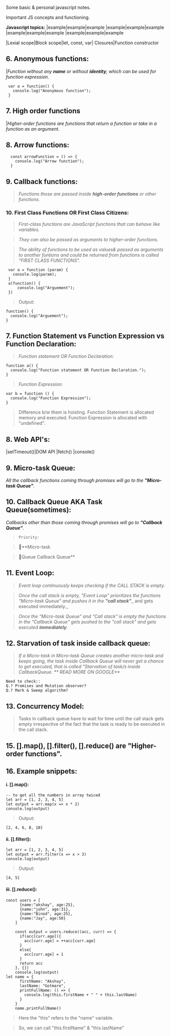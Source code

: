 Some basic & personal javascript notes.

Important JS concepts and functioning.

<!-- | Syntax      | Description | new |
| ----------- | ----------- | --- |
| Header      | Title       | new |
| Paragraph   | Text        | new | -->

**Javascript topics:**
|example|example|example
|example|example|example
|example|example|example
|example|example|example


|Lexial scope|Block scope|let, const, var| Closures|Function constructor
 
<!-- ### 1. Lexial scope
### 2. Block scope
### 3. let, const, var
### 4. Closures
### 5. Function constructor -->
## 6. Anonymous functions:
|_Function without any **name** or without **identity**, which can be used for function expression._
  
     var a = function() {
       console.log("Anonymous function");
     }
  
## 7. High order functions
|_Higher-order functions are functions that return a function or take in a function as an argument._

## 8. Arrow functions:
  
	  const arrowFunction = () => {
	    console.log("Arrow function");
	  }
	
## 9. Callback functions:
> _Functions those are passed inside **high-order functions** or other functions._

### 10. First Class Functions OR First Class Citizens:
> _First-class functions are JavaScript functions that can behave like variables._

> _They can also be passed as arguments to higher-order functions._

> _The ability of functions to be used as values& passed as arguments to another funtions and could be returned from functions is called "FIRST CLASS FUNCTIONS"._
		
	 var a = function (param) {
	   console.log(param);
	 }
	 a(function() {
	     console.log("Arguement");
	 })
> Output: 
                                              
	function() {
	  console.log("Arguement");
	}
	
	
## 7. Function Statement vs Function Expression vs Function Declaration:
> _Function statement OR Function Declaration:_
	
	function a() { 
	  console.log("Function statement OR Function Declaration.");
	}
	
> _Function Expression:_

	var b = function () {
	  console.log("Function Expression");
	}
		
>Difference b/w them is hoisting.
	Function Statement is allocated memory and executed.
	Function Expression is allocated with "undefined".

## 8. Web API's:
|setTimeout()|DOM API |fetch() |console()
<!-- ### i. setTimeout()
### ii. DOM API's
### iii. Fetch()
### iv. console() -->

## 9. Micro-task Queue:
_All the callback functions coming through promises will go to the **"Micro-task Queue"**._

## 10. Callback Queue AKA Task Queue(sometimes):
_Callbacks other than those coming through promises will go to **"Callback Queue"**._
> `Priority:`

> 🥇**Micro-task 

> 🥈Queue Callback Queue**

## 11. Event Loop:
> _Event loop continuously keeps checking if the CALL STACK is empty._

> _Once the call stack is empty, "Event Loop" prioritizes the functions "Micro-task Queue" and pushes it in the **"call stack"**__ and gets executed immediately._

> _Once the "Micro-task Queue" and "Call stack" is empty the functions in the "Callback Queue" gets pushed to the "call stack" and gets executed **immediately**._

## 12. Starvation of task inside callback queue:
> _If a Micro-task in Micro-task Queue creates another micro-task and keeps going, the task inside Callback Queue will never get a chance to get executed, that is called "Starvation of task/s inside CallbackQueue.   ** READ MORE ON GOOGLE**_
	
	Need to check::
	Q.? Promises and Mutation observer?
	Q.? Mark & Sweep algorithm?

## 13. Concurrency Model:
> Tasks in callback queue have to wait for time until the call stack gets empty irrespective of the fact that the task is ready to be executed in the call stack.

<!-- ## 14. > First-class functions are JavaScript functions that 
	  can behave like variables. They can also be passed 
	  as arguments to higher-order functions.

	> Higher-order functions are functions that return a 
	  function or take in a function as an argument.	 -->
	
## 15. [].map(), [].filter(), [].reduce() are "Higher-order functions".
	
## 16. Example snippets:
#### i. [].map():
	-- to get all the numbers in array twiced
	let arr = [1, 2, 3, 4, 5]
	let output = arr.map(x => x * 2)
	console.log(output)
> Output:

	[2, 4, 6, 8, 10]
	
#### ii. [].filter():
	
	let arr = [1, 2, 3, 4, 5]
	let output = arr.filter(x => x > 3)
	console.log(output)
>Output:

	[4, 5]
#### iii. [].reduce():
	
	const users = [
		  {name:"akshay", age:25},
		  {name:"john", age:31},
		  {name:"Binod", age:25},
		  {name:"Jay", age:50}
		]

		const output = users.reduce((acc, curr) => {
		  if(acc[curr.age]){
		    acc[curr.age] = ++acc[curr.age]
		  }
		  else{
		    acc[curr.age] = 1
		  }
		  return acc
		}, {})
		console.log(output)
	let name = {
		  firstName: "Akshay",
		  lastName: "Gotmare",
		  printFullName: () => {
			console.log(this.firstName + " " + this.lastName)
		  }
		}
		name.printFullName()
	
> Here the "this" refers to the "name" variable.

> So, we can call "this.firstName" & "this.lastName"

